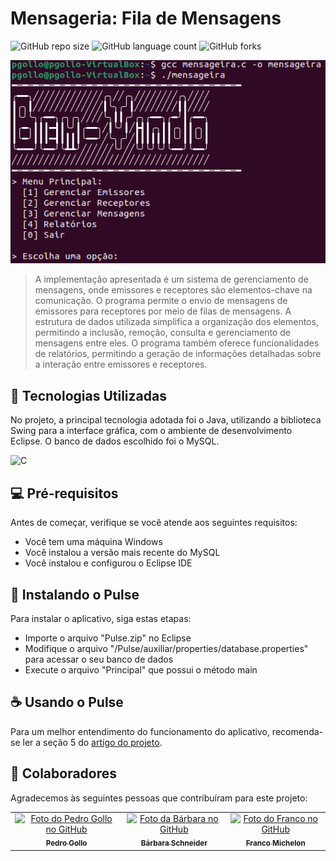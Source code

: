# Mensageria: Fila de Mensagens

![GitHub repo size](https://img.shields.io/github/repo-size/pbgollo/mensageira?style=for-the-badge)
![GitHub language count](https://img.shields.io/github/languages/count/pbgollo/mensageira?style=for-the-badge)
![GitHub forks](https://img.shields.io/github/forks/pbgollo/mensageira?style=for-the-badge)

<img src="imagem.png" alt="Exemplo imagem">

> A implementação apresentada é um sistema de gerenciamento de mensagens, onde emissores e receptores são elementos-chave na comunicação. O programa permite o envio de mensagens de emissores para receptores por meio de filas de mensagens. A estrutura de dados utilizada simplifica a organização dos elementos, permitindo a inclusão, remoção, consulta e gerenciamento de mensagens entre eles. O programa também oferece funcionalidades de relatórios, permitindo a geração de informações detalhadas sobre a interação entre emissores e receptores.

## 🔧 Tecnologias Utilizadas

No projeto, a principal tecnologia adotada foi o Java, utilizando a biblioteca Swing para a interface gráfica, com o ambiente de desenvolvimento Eclipse. O banco de dados escolhido foi o MySQL.

![C](https://img.shields.io/badge/c-%2300599C.svg?style=for-the-badge&logo=c&logoColor=white)

## 💻 Pré-requisitos

Antes de começar, verifique se você atende aos seguintes requisitos:

- Você tem uma máquina Windows
- Você instalou a versão mais recente do MySQL
- Você instalou e configurou o Eclipse IDE

## 🚀 Instalando o Pulse

Para instalar o aplicativo, siga estas etapas:

- Importe o arquivo "Pulse.zip" no Eclipse
- Modifique o arquivo "/Pulse/auxiliar/properties/database.properties" para acessar o seu banco de dados
- Execute o arquivo "Principal" que possui o método main

## ☕ Usando o Pulse

Para um melhor entendimento do funcionamento do aplicativo, recomenda-se ler a seção 5 do <a href="/Artigo.pdf">artigo do projeto</a>.

## 🤝 Colaboradores

Agradecemos às seguintes pessoas que contribuíram para este projeto:

<table>
  <tr>
    <td align="center">
      <a href="https://github.com/pbgollo" title="Perfil do Pedro Gollo no GitHub">
        <img src="https://avatars.githubusercontent.com/u/130512644" width="100px;" alt="Foto do Pedro Gollo no GitHub"/><br>
        <sub>
          <b>Pedro Gollo</b>
        </sub>
      </a>
    </td>
    <td align="center">
      <a href="https://github.com/Schneiderella" title="Perfil da Bárbara no GitHub">
        <img src="https://avatars.githubusercontent.com/u/110864285" width="100px;" alt="Foto da Bárbara no GitHub"/><br>
        <sub>
          <b>Bárbara Schneider</b>
        </sub>
      </a>
    </td>
    <td align="center">
      <a href="https://github.com/FasterThanM" title="Perfil do Franco no GitHub">
        <img src="https://avatars.githubusercontent.com/u/129175432" width="100px;" alt="Foto do Franco no GitHub"/><br>
        <sub>
          <b>Franco Michelon</b>
        </sub>
      </a>
    </td>
  </tr>
</table>
